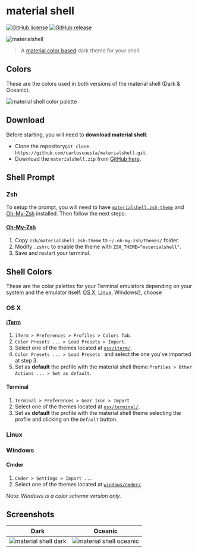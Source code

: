 # material shell

[![GitHub license](https://img.shields.io/github/license/carloscuesta/materialshell.svg?style=flat-square)](https://github.com/carloscuesta/materialshell)
[![GitHub release](https://img.shields.io/github/release/carloscuesta/materialshell.svg?style=flat-square)](https://github.com/carloscuesta/materialshell)

![materialshell](https://cloud.githubusercontent.com/assets/7629661/11194912/348e69f6-8caf-11e5-97ec-876bd6565125.gif)

> A [material color based](https://www.google.com/design/spec/style/color.html#color-color-palette) dark theme for your shell.  

## Colors

These are the colors used in both versions of the material shell (Dark & Oceanic).

![material shell color palette](https://cloud.githubusercontent.com/assets/7629661/11169947/1337b238-8bc6-11e5-8eaa-37d435b9ecee.png)

## Download

Before starting, you will need to **download material shell**: 

- Clone the repository```git clone https://github.com/carloscuesta/materialshell.git```. 
- Download the ```materialshell.zip``` from [GitHub here](https://github.com/carloscuesta/materialshell/archive/master.zip).

## Shell Prompt

### Zsh

To setup the prompt, you will need to have [```materialshell.zsh-theme```](https://github.com/carloscuesta/materialshell/tree/master/zsh/materialshell.zsh-theme) and [Oh-My-Zsh](http://ohmyz.sh/) installed. Then follow the next steps:

#### [Oh-My-Zsh](http://ohmyz.sh/)

1. Copy ```zsh/materialshell.zsh-theme``` to ```~/.oh-my-zsh/themes/``` folder.
2. Modify ```.zshrc``` to enable the theme with ```ZSH_THEME="materialshell"```.
3. Save and restart your terminal.

## Shell Colors

These are the color palettes for your Terminal emulators depending on your system and the emulator itself. [OS X](), [Linux](), Windows(), choose 

### OS X

#### [iTerm](https://www.iterm2.com/) 

1. ```iTerm > Preferences > Profiles > Colors Tab```.
2. ```Color Presets ... > Load Presets > Import```.
3. Select one of the themes located at [```osx/iterm/```](https://github.com/carloscuesta/materialshell/tree/master/osx/iterm).
4. ```Color Presets ... > Load Presets ``` and select the one you've imported at step 3.
5. Set as **default** the profile with the material shell theme ```Profiles > Other Actions ... > Set as default```.

#### Terminal

1. ```Terminal > Preferences > Gear Icon > Import```
2. Select one of the themes located at [```osx/terminal/```](https://github.com/carloscuesta/materialshell/tree/master/osx/terminal).
3. Set as **default** the profile with the material shell theme selecting the profile and clicking on the ```Default``` button.

### Linux

### Windows

#### Cmder

1. ```Cmder > Settings > Import ... ```
2. Select one of the themes located at [```windows/cmder/```](https://github.com/carloscuesta/materialshell/tree/master/windows/cmder). 

Note: _Windows is a color scheme version only._

## Screenshots

| Dark | Oceanic |
|:-:|:-:|
| ![material shell dark](https://cloud.githubusercontent.com/assets/7629661/11183296/3fd39d7e-8c71-11e5-8a91-8713a9176a5c.png) | ![material shell oceanic](https://cloud.githubusercontent.com/assets/7629661/11183295/3fd236d2-8c71-11e5-8e56-bbf5c50686ce.png) |
